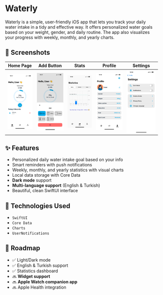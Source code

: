 # Waterly
Waterly is a simple, user-friendly iOS app that lets you track your daily water intake in a tidy and effective way. It offers personalized water goals based on your weight, gender, and daily routine. The app also visualizes your progress with weekly, monthly, and yearly charts.

## 📸 Screenshots

Home Page | Add Button | Stats | Profile | Settings
:-------------------------:|:-------------------------:|:-------------------------:|:-------------------------:|:-------------------------:
<img src="screenshots/home.jpeg" width="200"/> | <img src="screenshots/add.jpeg" width="200"/> | <img src="screenshots/stats.jpeg" width="200"/> | <img src="screenshots/profile.jpeg" width="200"/> | <img src="screenshots/settings.jpeg" width="200"/>

## ✨ Features

- Personalized daily water intake goal based on your info
- Smart reminders with push notifications
- Weekly, monthly, and yearly statistics with visual charts
- Local data storage with Core Data
- **Dark mode** support
- **Multi-language support** (English & Turkish)
- Beautiful, clean SwiftUI interface

## 🔧 Technologies Used

- `SwiftUI`
- `Core Data`
- `Charts`
- `UserNotifications`

## 🧭 Roadmap

- ✅ Light/Dark mode  
- ✅ English & Turkish support  
- ✅ Statistics dashboard  
- 🔜 **Widget support**  
- 🔜 **Apple Watch companion app**  
- 🔜 Apple Health integration  
